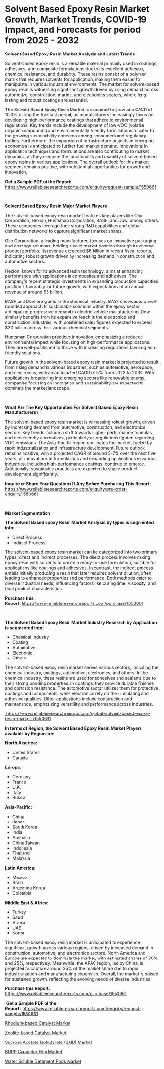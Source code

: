 <p><h1>Solvent Based Epoxy Resin Market Growth, Market Trends, COVID-19 Impact, and Forecasts for period from 2025 - 2032</h1></p><p><strong>Solvent Based Epoxy Resin Market Analysis and Latest Trends</strong></p>
<p><p>Solvent-based epoxy resin is a versatile material primarily used in coatings, adhesives, and composite formulations due to its excellent adhesion, chemical resistance, and durability. These resins consist of a polymer matrix that requires solvents for application, making them easier to manipulate in various industrial environments. The market for solvent-based epoxy resin is witnessing significant growth driven by rising demand across automotive, construction, marine, and electronics sectors, where long-lasting and robust coatings are essential.</p><p>The Solvent Based Epoxy Resin Market is expected to grow at a CAGR of 10.3% during the forecast period, as manufacturers increasingly focus on developing high-performance coatings that adhere to environmental regulations. Key trends include the development of low-VOC (volatile organic compounds) and environmentally friendly formulations to cater to the growing sustainability concerns among consumers and regulatory bodies. Furthermore, the expansion of infrastructure projects in emerging economies is anticipated to further fuel market demand. Innovations in application techniques and formulations are also contributing to market dynamics, as they enhance the functionality and usability of solvent-based epoxy resins in various applications. The overall outlook for this market segment remains positive, with substantial opportunities for growth and innovation.</p></p>
<p><strong>Get a Sample PDF of the Report:&nbsp;</strong> <a href="https://www.reliableresearchreports.com/enquiry/request-sample/1550661?utm_campaign=114&utm_medium=2&utm_source=Github&utm_content=ia&utm_term=01022025&utm_id=solvent-based-epoxy-resin">https://www.reliableresearchreports.com/enquiry/request-sample/1550661</a></p>
<p>&nbsp;</p>
<p><strong>Solvent Based Epoxy Resin Major Market Players</strong></p>
<p><p>The solvent-based epoxy resin market features key players like Olin Corporation, Hexion, Huntsman Corporation, BASF, and Dow, among others. These companies leverage their strong R&D capabilities and global distribution networks to capture significant market shares.</p><p>Olin Corporation, a leading manufacturer, focuses on innovative packaging and coatings solutions, holding a solid market position through its diverse product portfolio. Its revenue exceeded $6 billion in recent fiscal reports, indicating robust growth driven by increasing demand in construction and automotive sectors.</p><p>Hexion, known for its advanced resin technology, aims at enhancing performance with applications in composites and adhesives. The company's recent strategic investments in expanding production capacities position it favorably for future growth, with expectations of an annual revenue of around $3 billion.</p><p>BASF and Dow are giants in the chemical industry. BASF showcases a well-rounded approach to sustainable solutions within the epoxy sector, anticipating progressive demand in electric vehicle manufacturing. Dow similarly benefits from its expansive reach in the electronics and construction industries, with combined sales figures expected to exceed $30 billion across their various chemical segments.</p><p>Huntsman Corporation practices innovation, emphasizing a reduced environmental impact while focusing on high-performance applications. They are well-positioned to thrive with increasing regulations favoring eco-friendly solutions.</p><p>Future growth in the solvent-based epoxy resin market is projected to result from rising demand in various industries, such as automotive, aerospace, and electronics, with an anticipated CAGR of 5% from 2023 to 2030. With applications broadening into emerging sectors like renewable energy, companies focusing on innovation and sustainability are expected to dominate the market landscape.</p></p>
<p>&nbsp;</p>
<p><strong>What Are The Key Opportunities For Solvent Based Epoxy Resin Manufacturers?</strong></p>
<p><p>The solvent-based epoxy resin market is witnessing robust growth, driven by increasing demand from automotive, construction, and electronics sectors. Key trends include a shift towards higher-performance formulas and eco-friendly alternatives, particularly as regulations tighten regarding VOC emissions. The Asia-Pacific region dominates the market, fueled by rapid industrialization and infrastructure development. Future outlook remains positive, with a projected CAGR of around 5-7% over the next five years, as innovations in formulations and expanding applications in various industries, including high-performance coatings, continue to emerge. Additionally, sustainable practices are expected to shape product development significantly.</p></p>
<p><strong>Inquire or Share Your Questions If Any Before Purchasing This Report:</strong> <a href="https://www.reliableresearchreports.com/enquiry/pre-order-enquiry/1550661?utm_campaign=114&utm_medium=2&utm_source=Github&utm_content=ia&utm_term=01022025&utm_id=solvent-based-epoxy-resin">https://www.reliableresearchreports.com/enquiry/pre-order-enquiry/1550661</a></p>
<p>&nbsp;</p>
<p><strong>Market Segmentation</strong></p>
<p><strong>The Solvent Based Epoxy Resin Market Analysis by types is segmented into:</strong></p>
<p><ul><li>Direct Process</li><li>Indirect Process</li></ul></p>
<p><p>The solvent-based epoxy resin market can be categorized into two primary types: direct and indirect processes. The direct process involves mixing epoxy resin with solvents to create a ready-to-use formulation, suitable for applications like coatings and adhesives. In contrast, the indirect process entails initially producing a resin that later requires solvent dilution, often leading to enhanced properties and performance. Both methods cater to diverse industrial needs, influencing factors like curing time, viscosity, and final product characteristics.</p></p>
<p><strong>Purchase this Report:&nbsp;</strong><a href="https://www.reliableresearchreports.com/purchase/1550661?utm_campaign=114&utm_medium=2&utm_source=Github&utm_content=ia&utm_term=01022025&utm_id=solvent-based-epoxy-resin">https://www.reliableresearchreports.com/purchase/1550661</a></p>
<p>&nbsp;</p>
<p><strong>The Solvent Based Epoxy Resin Market Industry Research by Application is segmented into:</strong></p>
<p><ul><li>Chemical Industry</li><li>Coating</li><li>Automotive</li><li>Electronic</li><li>Others</li></ul></p>
<p><p>The solvent-based epoxy resin market serves various sectors, including the chemical industry, coatings, automotive, electronics, and others. In the chemical industry, these resins are used for adhesives and sealants due to their strong bonding properties. In coatings, they provide durable finishes and corrosion resistance. The automotive sector utilizes them for protective coatings and components, while electronics rely on their insulating and adhesive qualities. Other applications include construction and maintenance, emphasizing versatility and performance across industries.</p></p>
<p><a href="https://www.reliableresearchreports.com/global-solvent-based-epoxy-resin-market-r1550661?utm_campaign=114&utm_medium=2&utm_source=Github&utm_content=ia&utm_term=01022025&utm_id=solvent-based-epoxy-resin">&nbsp;https://www.reliableresearchreports.com/global-solvent-based-epoxy-resin-market-r1550661</a></p>
<p><strong>In terms of Region, the Solvent Based Epoxy Resin Market Players available by Region are:</strong></p>
<p>
    <p> <strong> North America: </strong>
        <ul>
            <li>United States</li>
            <li>Canada</li>
        </ul>
        </p> 
    <p> <strong> Europe: </strong>
        <ul>
            <li>Germany</li>
            <li>France</li>
            <li>U.K.</li>
            <li>Italy</li>
            <li>Russia</li>
        </ul>
        </p> 
    <p> <strong> Asia-Pacific: </strong>
        <ul>
            <li>China</li>
            <li>Japan</li>
            <li>South Korea</li>
            <li>India</li>
            <li>Australia</li>
            <li>China Taiwan</li>
            <li>Indonesia</li>
            <li>Thailand</li>
            <li>Malaysia</li>
        </ul>
        </p> 
    <p> <strong> Latin America: </strong>
        <ul>
            <li>Mexico</li>
            <li>Brazil</li>
            <li>Argentina Korea</li>
            <li>Colombia</li>
        </ul>
        </p> 
    <p> <strong> Middle East & Africa: </strong>
        <ul>
            <li>Turkey</li>
            <li>Saudi</li>
            <li>Arabia</li>
            <li>UAE</li>
            <li>Korea</li>
        </ul>
    </p>
    </p>
<p><p>The solvent-based epoxy resin market is anticipated to experience significant growth across various regions, driven by increased demand in construction, automotive, and electronics sectors. North America and Europe are expected to dominate the market, with estimated shares of 30% and 25%, respectively. Meanwhile, the APAC region, led by China, is projected to capture around 35% of the market share due to rapid industrialization and manufacturing expansion. Overall, the market is poised for sustained growth, reflecting the evolving needs of diverse industries.</p></p>
<p><strong>Purchase this Report: </strong><a href="https://www.reliableresearchreports.com/purchase/1550661?utm_campaign=114&utm_medium=2&utm_source=Github&utm_content=ia&utm_term=01022025&utm_id=solvent-based-epoxy-resin">https://www.reliableresearchreports.com/purchase/1550661</a></p>
<p>&nbsp;<strong>Get a Sample PDF of the Report:&nbsp;&nbsp;</strong><a href="https://www.reliableresearchreports.com/enquiry/request-sample/1550661?utm_campaign=114&utm_medium=2&utm_source=Github&utm_content=ia&utm_term=01022025&utm_id=solvent-based-epoxy-resin">https://www.reliableresearchreports.com/enquiry/request-sample/1550661</a></p>
<p><strong></strong></p>
<p><p><a href="https://github.com/bogganbillie6969/Market-Research-Report-List-1/blob/main/rhodium-based-catalyst-market.md?utm_campaign=114&utm_medium=2&utm_source=Github&utm_content=ia&utm_term=01022025&utm_id=solvent-based-epoxy-resin">Rhodium-based Catalyst Market</a></p><p><a href="https://github.com/boisetwa16/Market-Research-Report-List-1/blob/main/zeolite-based-catalyst-market.md?utm_campaign=114&utm_medium=2&utm_source=Github&utm_content=ia&utm_term=01022025&utm_id=solvent-based-epoxy-resin">Zeolite-based Catalyst Market</a></p><p><a href="https://github.com/alberthagorsuch/Market-Research-Report-List-1/blob/main/sucrose-acetate-isobutyrate-saib-market.md?utm_campaign=114&utm_medium=2&utm_source=Github&utm_content=ia&utm_term=01022025&utm_id=solvent-based-epoxy-resin">Sucrose Acetate Isobutyrate (SAIB) Market</a></p><p><a href="https://github.com/donnettaletizia/Market-Research-Report-List-1/blob/main/bdpp-capacitor-film-market.md?utm_campaign=114&utm_medium=2&utm_source=Github&utm_content=ia&utm_term=01022025&utm_id=solvent-based-epoxy-resin">BDPP Capacitor Film Market</a></p><p><a href="https://github.com/zupankocka/Market-Research-Report-List-1/blob/main/water-soluble-detergent-pods-market.md?utm_campaign=114&utm_medium=2&utm_source=Github&utm_content=ia&utm_term=01022025&utm_id=solvent-based-epoxy-resin">Water Soluble Detergent Pods Market</a></p></p>